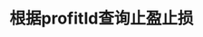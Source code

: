 ---
title: 根据profitId查询止盈止损
position_number: 11
type: get
description: /v1/entrust/profit-detail
parameters:
    -
        name: profitId
        type: integer
        mandatory: true
        default: N/A
        description: 止盈止损id
        ranges:
left_code_blocks:
    -
        code_block: "public void getMarketConfig() {\r\n\tString text = HttpUtil.get(URL + \"/data/api/v1/getMarketConfig\");\r\n\tSystem.out.println(text);\r\n}"
        title: Java
        language: java
right_code_blocks:
    -
        code_block: "{\n\t\"error\": {\n\t\t\"code\": \"\",\n\t\t\"msg\": \"\"\n\t},\n\t\"msgInfo\": \"\",\n\t\"result\": {\n\t\t\"createdTime\": 0,\n\t\t\"entryPrice\": 0,\n\t\t\"executedQty\": 0,\n\t\t\"isolatedMargin\": 0,\n\t\t\"origQty\": 0,\n\t\t\"positionSide\": \"\",\n\t\t\"positionSize\": 0,\n\t\t\"profitId\": 0,\n\t\t\"state\": \"\",\n\t\t\"symbol\": \"\",\n\t\t\"triggerProfitPrice\": 0,\n\t\t\"triggerStopPrice\": 0\n\t},\n\t\"returnCode\": 0\n}"
        title: Response
        language: json
---